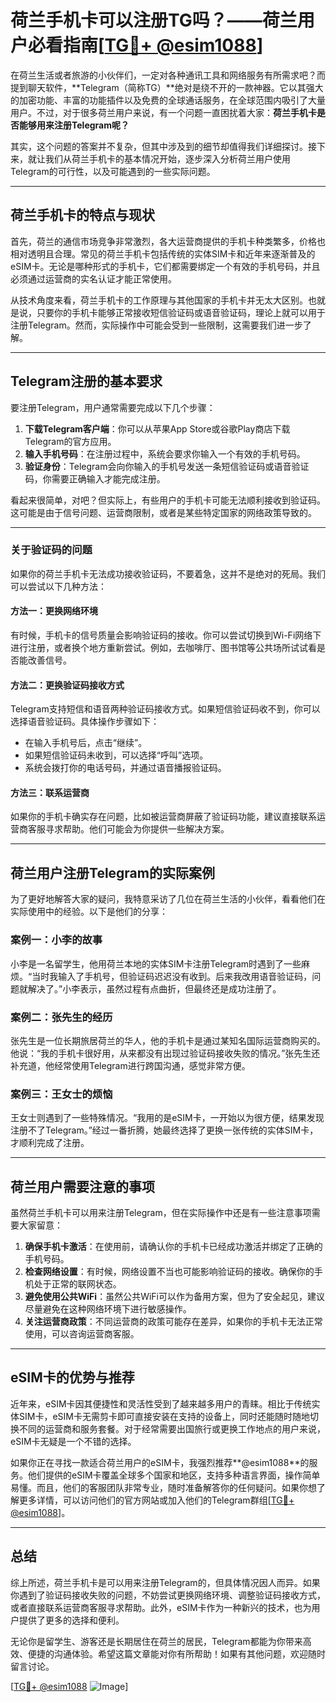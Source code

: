 # 荷兰手机卡可以注册TG吗？——荷兰用户必看指南[[TG💪+ @esim1088](https://t.me/s/esim1088)]

在荷兰生活或者旅游的小伙伴们，一定对各种通讯工具和网络服务有所需求吧？而提到聊天软件，**Telegram（简称TG）**绝对是绕不开的一款神器。它以其强大的加密功能、丰富的功能插件以及免费的全球通话服务，在全球范围内吸引了大量用户。不过，对于很多荷兰用户来说，有一个问题一直困扰着大家：**荷兰手机卡是否能够用来注册Telegram呢？**

其实，这个问题的答案并不复杂，但其中涉及到的细节却值得我们详细探讨。接下来，就让我们从荷兰手机卡的基本情况开始，逐步深入分析荷兰用户使用Telegram的可行性，以及可能遇到的一些实际问题。

---

## 荷兰手机卡的特点与现状

首先，荷兰的通信市场竞争非常激烈，各大运营商提供的手机卡种类繁多，价格也相对透明且合理。常见的荷兰手机卡包括传统的实体SIM卡和近年来逐渐普及的eSIM卡。无论是哪种形式的手机卡，它们都需要绑定一个有效的手机号码，并且必须通过运营商的实名认证才能正常使用。

从技术角度来看，荷兰手机卡的工作原理与其他国家的手机卡并无太大区别。也就是说，只要你的手机卡能够正常接收短信验证码或语音验证码，理论上就可以用于注册Telegram。然而，实际操作中可能会受到一些限制，这需要我们进一步了解。

---

## Telegram注册的基本要求

要注册Telegram，用户通常需要完成以下几个步骤：

1. **下载Telegram客户端**：你可以从苹果App Store或谷歌Play商店下载Telegram的官方应用。
2. **输入手机号码**：在注册过程中，系统会要求你输入一个有效的手机号码。
3. **验证身份**：Telegram会向你输入的手机号发送一条短信验证码或语音验证码，你需要正确输入才能完成注册。

看起来很简单，对吧？但实际上，有些用户的手机卡可能无法顺利接收到验证码。这可能是由于信号问题、运营商限制，或者是某些特定国家的网络政策导致的。

---

### 关于验证码的问题

如果你的荷兰手机卡无法成功接收验证码，不要着急，这并不是绝对的死局。我们可以尝试以下几种方法：

#### 方法一：更换网络环境
有时候，手机卡的信号质量会影响验证码的接收。你可以尝试切换到Wi-Fi网络下进行注册，或者换个地方重新尝试。例如，去咖啡厅、图书馆等公共场所试试看是否能改善信号。

#### 方法二：更换验证码接收方式
Telegram支持短信和语音两种验证码接收方式。如果短信验证码收不到，你可以选择语音验证码。具体操作步骤如下：
- 在输入手机号后，点击“继续”。
- 如果短信验证码未收到，可以选择“呼叫”选项。
- 系统会拨打你的电话号码，并通过语音播报验证码。

#### 方法三：联系运营商
如果你的手机卡确实存在问题，比如被运营商屏蔽了验证码功能，建议直接联系运营商客服寻求帮助。他们可能会为你提供一些解决方案。

---

## 荷兰用户注册Telegram的实际案例

为了更好地解答大家的疑问，我特意采访了几位在荷兰生活的小伙伴，看看他们在实际使用中的经验。以下是他们的分享：

### 案例一：小李的故事
小李是一名留学生，他用荷兰本地的实体SIM卡注册Telegram时遇到了一些麻烦。“当时我输入了手机号，但验证码迟迟没有收到。后来我改用语音验证码，问题就解决了。”小李表示，虽然过程有点曲折，但最终还是成功注册了。

### 案例二：张先生的经历
张先生是一位长期旅居荷兰的华人，他的手机卡是通过某知名国际运营商购买的。他说：“我的手机卡很好用，从来都没有出现过验证码接收失败的情况。”张先生还补充道，他经常使用Telegram进行跨国沟通，感觉非常方便。

### 案例三：王女士的烦恼
王女士则遇到了一些特殊情况。“我用的是eSIM卡，一开始以为很方便，结果发现注册不了Telegram。”经过一番折腾，她最终选择了更换一张传统的实体SIM卡，才顺利完成了注册。

---

## 荷兰用户需要注意的事项

虽然荷兰手机卡可以用来注册Telegram，但在实际操作中还是有一些注意事项需要大家留意：

1. **确保手机卡激活**：在使用前，请确认你的手机卡已经成功激活并绑定了正确的手机号码。
2. **检查网络设置**：有时候，网络设置不当也可能影响验证码的接收。确保你的手机处于正常的联网状态。
3. **避免使用公共WiFi**：虽然公共WiFi可以作为备用方案，但为了安全起见，建议尽量避免在这种网络环境下进行敏感操作。
4. **关注运营商政策**：不同运营商的政策可能存在差异，如果你的手机卡无法正常使用，可以咨询运营商客服。

---

## eSIM卡的优势与推荐

近年来，eSIM卡因其便捷性和灵活性受到了越来越多用户的青睐。相比于传统实体SIM卡，eSIM卡无需剪卡即可直接安装在支持的设备上，同时还能随时随地切换不同的运营商和服务套餐。对于经常需要出国旅行或更换工作地点的用户来说，eSIM卡无疑是一个不错的选择。

如果你正在寻找一款适合荷兰用户的eSIM卡，我强烈推荐**@esim1088**的服务。他们提供的eSIM卡覆盖全球多个国家和地区，支持多种语言界面，操作简单易懂。而且，他们的客服团队非常专业，随时准备解答你的任何疑问。如果你想了解更多详情，可以访问他们的官方网站或加入他们的Telegram群组[[TG💪+ @esim1088](https://t.me/s/esim1088)]。

---

## 总结

综上所述，荷兰手机卡是可以用来注册Telegram的，但具体情况因人而异。如果你遇到了验证码接收失败的问题，不妨尝试更换网络环境、调整验证码接收方式，或者直接联系运营商客服寻求帮助。此外，eSIM卡作为一种新兴的技术，也为用户提供了更多的选择和便利。

无论你是留学生、游客还是长期居住在荷兰的居民，Telegram都能为你带来高效、便捷的沟通体验。希望这篇文章能对你有所帮助！如果有其他问题，欢迎随时留言讨论。

[[TG💪+ @esim1088](https://t.me/s/esim1088) ![Image](https://i.postimg.cc/4NQfJmqS/Snipaste-2025-05-13-00-14-12.png)]